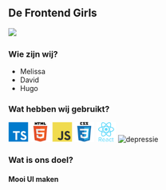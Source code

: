 ## De Frontend Girls
<img src=".\public\favicon.ico" width="40">   
<h3>Wie zijn wij?</h3>
<ul>
    <li>Melissa</li>
    <li>David</li>
    <li>Hugo</li>
</ul>

<h3>Wat hebben wij gebruikt?</h3>
<p align="left">
    <img
        src="https://raw.githubusercontent.com/devicons/devicon/master/icons/typescript/typescript-original.svg"
        alt="typescript" width="40" height="40" />
    <img
        src="https://raw.githubusercontent.com/devicons/devicon/master/icons/html5/html5-original-wordmark.svg"
        alt="html5" width="40" height="40" />
    <img
        src="https://raw.githubusercontent.com/devicons/devicon/master/icons/javascript/javascript-original.svg"
        alt="javascript" width="40" height="40" />    
     <img
        src="https://raw.githubusercontent.com/devicons/devicon/master/icons/css3/css3-original-wordmark.svg"
        alt="css3" width="40" height="40" />
    <img src="https://raw.githubusercontent.com/devicons/devicon/master/icons/react/react-original-wordmark.svg"
            alt="react" width="40" height="40" />
    <img alt="depressie">
     
</p>
<h3>Wat is ons doel?</h3>
<h4>Mooi UI maken</h4>
